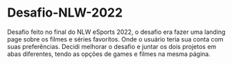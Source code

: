 # Desafio-NLW-2022
 Desafio feito no final do NLW eSports 2022, o desafio era fazer uma landing page sobre os filmes e séries favoritos. Onde o usuário teria sua conta com suas preferências. Decidi melhorar o desafio e juntar os dois projetos em abas diferentes, tendo as opções de games e filmes na mesma página.
